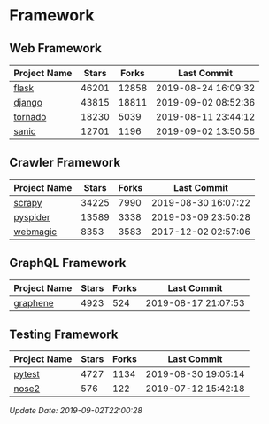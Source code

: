 # Framework

## Web Framework

| Project Name | Stars | Forks | Last Commit |
| ------------ | ----- | ----- | ----------- |
| [flask](https://github.com/pallets/flask) | 46201 | 12858 | 2019-08-24 16:09:32 |
| [django](https://github.com/django/django) | 43815 | 18811 | 2019-09-02 08:52:36 |
| [tornado](https://github.com/tornadoweb/tornado) | 18230 | 5039 | 2019-08-11 23:44:12 |
| [sanic](https://github.com/huge-success/sanic) | 12701 | 1196 | 2019-09-02 13:50:56 |

## Crawler Framework

| Project Name | Stars | Forks | Last Commit |
| ------------ | ----- | ----- | ----------- |
| [scrapy](https://github.com/scrapy/scrapy) | 34225 | 7990 | 2019-08-30 16:07:22 |
| [pyspider](https://github.com/binux/pyspider) | 13589 | 3338 | 2019-03-09 23:50:28 |
| [webmagic](https://github.com/code4craft/webmagic) | 8353 | 3583 | 2017-12-02 02:57:06 |

## GraphQL Framework

| Project Name | Stars | Forks | Last Commit |
| ------------ | ----- | ----- | ----------- |
| [graphene](https://github.com/graphql-python/graphene) | 4923 | 524 | 2019-08-17 21:07:53 |

## Testing Framework

| Project Name | Stars | Forks | Last Commit |
| ------------ | ----- | ----- | ----------- |
| [pytest](https://github.com/pytest-dev/pytest) | 4727 | 1134 | 2019-08-30 19:05:14 |
| [nose2](https://github.com/nose-devs/nose2) | 576 | 122 | 2019-07-12 15:42:18 |

*Update Date: 2019-09-02T22:00:28*